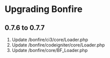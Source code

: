 # Upgrading Bonfire

## 0.7.6 to 0.7.7

1. Update /bonfire/ci3/core/Loader.php
2. Update /bonfire/codeigniter/core/Loader.php
3. Update /bonfire/core/BF_Loader.php
